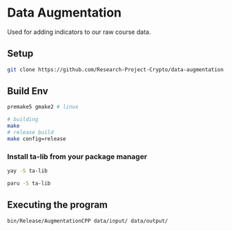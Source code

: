 # Data Augmentation

Used for adding indicators to our raw course data.

## Setup

```bash
git clone https://github.com/Research-Project-Crypto/data-augmentation.git --recursive
```

## Build Env

```bash
premake5 gmake2 # linux

# building
make
# release build
make config=release
```

### Install ta-lib from your package manager

```bash
yay -S ta-lib

paru -S ta-lib

```

## Executing the program

```bash
bin/Release/AugmentationCPP data/input/ data/output/
```